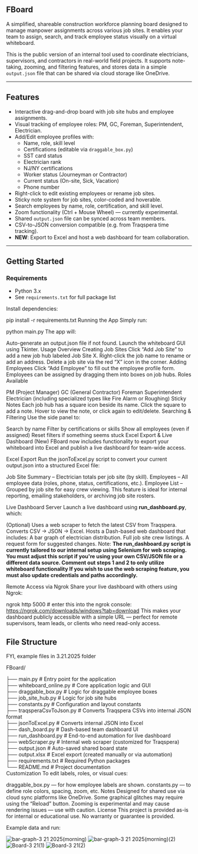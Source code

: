 ## **FBoard**  
A simplified, shareable construction workforce planning board designed to manage manpower assignments across various job sites. It enables your team to assign, search, and track employee status visually on a virtual whiteboard.

This is the public version of an internal tool used to coordinate electricians, supervisors, and contractors in real-world field projects. It supports note-taking, zooming, and filtering features, and stores data in a simple `output.json` file that can be shared via cloud storage like OneDrive.

---

## Features

- Interactive drag-and-drop board with job site hubs and employee assignments.
- Visual tracking of employee roles: PM, GC, Foreman, Superintendent, Electrician.
- Add/Edit employee profiles with:
  - Name, role, skill level  
  - Certifications (editable via `draggable_box.py`)  
  - SST card status  
  - Electrician rank  
  - NJ/NY certifications  
  - Worker status (Journeyman or Contractor)  
  - Current status (On-site, Sick, Vacation)  
  - Phone number  
- Right-click to edit existing employees or rename job sites.
- Sticky note system for job sites, color-coded and hoverable.
- Search employees by name, role, certification, and skill level.
- Zoom functionality (Ctrl + Mouse Wheel) — currently experimental.
- Shared `output.json` file can be synced across team members.
- CSV-to-JSON conversion compatible (e.g. from Traqspera time tracking).
- **NEW**: Export to Excel and host a web dashboard for team collaboration.

---

## Getting Started

### Requirements

- Python 3.x  
- See `requirements.txt` for full package list  

Install dependencies:

pip install -r requirements.txt
Running the App
Simply run:

python main.py
The app will:

Auto-generate an output.json file if not found.
Launch the whiteboard GUI using Tkinter.
Usage Overview
Creating Job Sites
Click “Add Job Site” to add a new job hub labeled Job Site X.
Right-click the job name to rename or add an address.
Delete a job site via the red “X” icon in the corner.
Adding Employees
Click “Add Employee” to fill out the employee profile form.
Employees can be assigned by dragging them into boxes on job hubs.
Roles Available

PM (Project Manager)
GC (General Contractor)
Foreman
Superintendent
Electrician (including specialized types like Fire Alarm or Roughing)
Sticky Notes
Each job hub has a square icon beside its name.
Click the square to add a note.
Hover to view the note, or click again to edit/delete.
Searching & Filtering
Use the side panel to:

Search by name
Filter by certifications or skills
Show all employees (even if assigned)
Reset filters if something seems stuck
Excel Export & Live Dashboard (New)
FBoard now includes functionality to export your whiteboard into Excel and publish a live dashboard for team-wide access.

Excel Export
Run the jsonToExcel.py script to convert your current output.json into a structured Excel file:

Job Site Summary – Electrician totals per job site (by skill).
Employees – All employee data (roles, phone, status, certifications, etc.).
Employee List – Grouped by job site for easy crew viewing.
This feature is ideal for internal reporting, emailing stakeholders, or archiving job site rosters.

Live Dashboard Server
Launch a live dashboard using **run_dashboard.py**, which:

(Optional) Uses a web scraper to fetch the latest CSV from Traqspera.
Converts CSV → JSON → Excel.
Hosts a Dash-based web dashboard that includes:
A bar graph of electrician distribution.
Full job site crew listings.
A request form for suggested changes.
Note:
**The run_dashboard.py script is currently tailored to our internal setup using Selenium for web scraping.
You must adjust this script if you're using your own CSV/JSON file or a different data source.
Comment out steps 1 and 2 to only utilize whiteboard functionality
If you wish to use the web scraping feature, you must also update credentials and paths accordingly.**

Remote Access via Ngrok
Share your live dashboard with others using Ngrok:

ngrok http 5000 # enter this into the ngrok console: https://ngrok.com/downloads/windows?tab=download
This makes your dashboard publicly accessible with a simple URL — perfect for remote supervisors, team leads, or clients who need read-only access.

## File Structure

FYI, example files in 3.21.2025 folder

FBoard/

├── main.py                  # Entry point for the application  
├── whiteboard_online.py    # Core application logic and GUI  
├── draggable_box.py        # Logic for draggable employee boxes  
├── job_site_hub.py         # Logic for job site hubs  
├── constants.py            # Configuration and layout constants  
├── traqsperaCsvToJson.py   # Converts Traqspera CSVs into internal JSON format  
├── jsonToExcel.py          # Converts internal JSON into Excel  
├── dash_board.py           # Dash-based team dashboard UI  
├── run_dashboard.py        # End-to-end automation for live dashboard  
├── webScraper.py           # Internal web scraper (customized for Traqspera)  
├── output.json             # Auto-saved shared board state  
├── output.xlsx             # Excel export (created manually or via automation)  
├── requirements.txt        # Required Python packages  
└── README.md               # Project documentation  
Customization
To edit labels, roles, or visual cues:

draggable_box.py — for how employee labels are shown.
constants.py — to define role colors, spacing, zoom, etc.
Notes
Designed for shared use via cloud sync platforms like OneDrive.
Some graphical glitches may require using the “Reload” button.
Zooming is experimental and may cause rendering issues — use with caution.
License
This project is provided as-is for internal or educational use.
No warranty or guarantee is provided.

Example data and run:

![bar-graph-3 21 2025(morning)](https://github.com/user-attachments/assets/879ad2ae-3f5d-46b6-b65d-4d81f45240dc)
![bar-graph-3 21 2025(morning)(2)](https://github.com/user-attachments/assets/6488c069-de1b-4997-b6e3-b38170d99829)
![Board-3 21(1)](https://github.com/user-attachments/assets/66d913e1-0d9e-4aa5-bcaa-17dd1a69a8eb)
![Board-3 21(2)](https://github.com/user-attachments/assets/99299feb-1e3e-40ec-88ab-18e5fa7fb53e)
